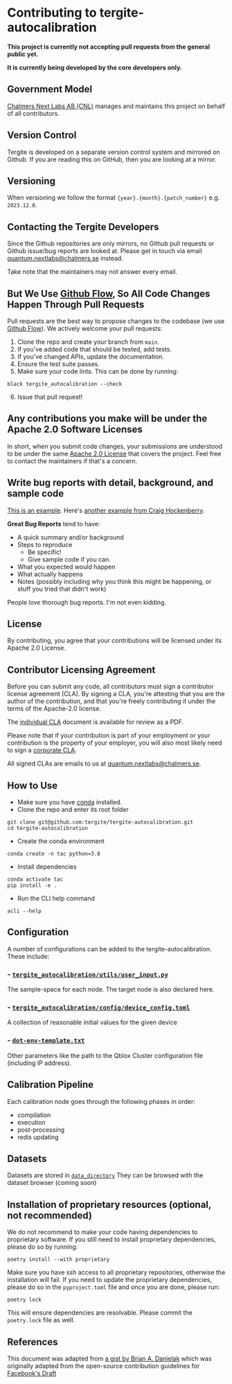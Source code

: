 # Contributing to tergite-autocalibration

**This project is currently not accepting pull requests from the general public yet.**

**It is currently being developed by the core developers only.**

## Government Model

[Chalmers Next Labs AB (CNL)](https://chalmersnextlabs.se) manages and maintains this project on behalf of all contributors.

## Version Control

Tergite is developed on a separate version control system and mirrored on Github.
If you are reading this on GitHub, then you are looking at a mirror. 

## Versioning

When versioning we follow the format `{year}.{month}.{patch_number}` e.g. `2023.12.0`.

## Contacting the Tergite Developers

Since the Github repositories are only mirrors, no Github pull requests or Github issue/bug reports 
are looked at. Please get in touch via email <quantum.nextlabs@chalmers.se> instead. 

Take note that the maintainers may not answer every email.

## But We Use [Github Flow](https://docs.github.com/en/get-started/quickstart/github-flow), So All Code Changes Happen Through Pull Requests

Pull requests are the best way to propose changes to the codebase (we
use [Github Flow](https://docs.github.com/en/get-started/quickstart/github-flow)). We actively welcome your pull
requests:

1. Clone the repo and create your branch from `main`.
2. If you've added code that should be tested, add tests.
3. If you've changed APIs, update the documentation.
4. Ensure the test suite passes.
5. Make sure your code lints. This can be done by running:
```
black tergite_autocalibration --check
```
6. Issue that pull request!

## Any contributions you make will be under the Apache 2.0 Software Licenses

In short, when you submit code changes, your submissions are understood to be under the
same [Apache 2.0 License](./LICENSE.txt) that covers the project. Feel free to contact the maintainers if that's a concern.

## Write bug reports with detail, background, and sample code

[This is an example](http://stackoverflow.com/q/12488905/180626).
Here's [another example from Craig Hockenberry](http://www.openradar.me/11905408).

**Great Bug Reports** tend to have:

-   A quick summary and/or background
-   Steps to reproduce
    -   Be specific!
    -   Give sample code if you can.
-   What you expected would happen
-   What actually happens
-   Notes (possibly including why you think this might be happening, or stuff you tried that didn't work)

People _love_ thorough bug reports. I'm not even kidding.

## License

By contributing, you agree that your contributions will be licensed under its Apache 2.0 License.

## Contributor Licensing Agreement

Before you can submit any code, all contributors must sign a
contributor license agreement (CLA). By signing a CLA, you're attesting
that you are the author of the contribution, and that you're freely
contributing it under the terms of the Apache-2.0 license.

The [individual CLA](https://tergite.github.io/contributing/icla.pdf) document is available for review as a PDF.

Please note that if your contribution is part of your employment or 
your contribution is the property of your employer, 
you will also most likely need to sign a [corporate CLA](https://tergite.github.io/contributing/ccla.pdf).

All signed CLAs are emails to us at <quantum.nextlabs@chalmers.se>.

## How to Use

-   Make sure you have [conda](https://docs.anaconda.com/free/miniconda/index.html) installed.
-   Clone the repo and enter its root folder

```shell
git clone git@github.com:tergite/tergite-autocalibration.git
cd tergite-autocalibration
```

- Create the conda environment

```shell
conda create -n tac python=3.8
```

-   Install dependencies

```shell
conda activate tac
pip install -e .
```

-   Run the CLI help command

```shell
acli --help
```

## Configuration

A number of configurations can be added to the tergite-autocalibration.
These include:

### - [`tergite_autocalibration/utils/user_input.py`](tergite_autocalibration/utils/user_input.py)

The sample-space for each node. 
The target node is also declared here.

### - [`tergite_autocalibration/config/device_config.toml`](tergite_autocalibration/config/device_config.toml)

A collection of reasonable initial values for the given device

### - [`dot-env-template.txt`](dot-env-template.txt)

Other parameters like the path to the Qblox Cluster configuration file (including IP address).

## Calibration Pipeline

Each calibration node goes through the following phases in order:

- compilation
- execution 
- post-processing
- redis updating

## Datasets

Datasets are stored in [`data_directory`](./data_directory)
They can be browsed with the dataset browser (coming soon)

## Installation of proprietary resources (optional, not recommended)
We do not recommend to make your code having dependencies to proprietary software.
If you still need to install proprietary dependencies, please do so by running:
```
poetry install --with proprietary
```
Make sure you have ssh access to all proprietary repositories, otherwise the installation will fail.
If you need to update the proprietary dependencies, please do so in the `pyproject.toml` file and once you are done, please run:
```
poetry lock
```
This will ensure dependencies are resolvable. Please commit the `poetry.lock` file as well.

## References

This document was adapted from [a gist by Brian A. Danielak](https://gist.github.com/briandk/3d2e8b3ec8daf5a27a62) which
was originally adapted from the open-source contribution guidelines
for [Facebook's Draft](https://github.com/facebook/draft-js/blob/a9316a723f9e918afde44dea68b5f9f39b7d9b00/CONTRIBUTING.md)

